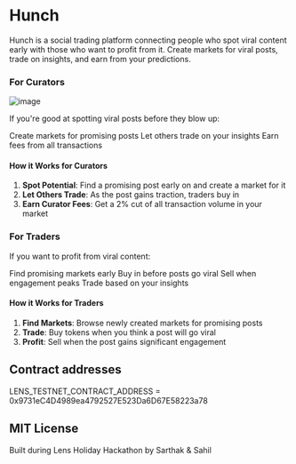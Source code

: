 # Hunch

Hunch is a social trading platform connecting people who spot viral content early with those who want to profit from it. Create markets for viral posts, trade on insights, and earn from your predictions.

### For Curators

![image](https://github.com/user-attachments/assets/26741ed3-db99-4f6f-8ede-9a85bc364984)

If you're good at spotting viral posts before they blow up:

Create markets for promising posts
Let others trade on your insights
Earn fees from all transactions

#### How it Works for Curators

1. **Spot Potential**: Find a promising post early on and create a market for it
2. **Let Others Trade**: As the post gains traction, traders buy in
3. **Earn Curator Fees**: Get a 2% cut of all transaction volume in your market

### For Traders

If you want to profit from viral content:

Find promising markets early
Buy in before posts go viral
Sell when engagement peaks
Trade based on your insights

#### How it Works for Traders

1. **Find Markets**: Browse newly created markets for promising posts
2. **Trade**: Buy tokens when you think a post will go viral
3. **Profit**: Sell when the post gains significant engagement

## Contract addresses

LENS_TESTNET_CONTRACT_ADDRESS = 0x9731eC4D4989ea4792527E523Da6D67E58223a78

## MIT License

Built during Lens Holiday Hackathon by Sarthak & Sahil
